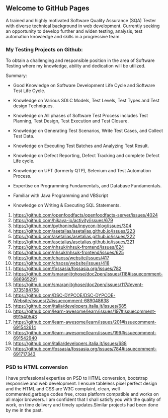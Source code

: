 ## Welcome to GitHub Pages

A trained and highly motivated Software Quality Assurance (SQA) Tester with diverse technical background in web development. Currently seeking an opportunity to develop further and widen testing, analysis, test automation knowledge and skills in a progressive team.
### My Testing Projects on Github:
To obtain a challenging and responsible position in the area of Software Testing where my knowledge, ability and dedication will be utilized.

Summary:

* Good Knowledge on Software Development Life Cycle and Software Test Life Cycle.

* Knowledge on Various SDLC Models, Test Levels, Test Types and Test design Techniques.

* Knowledge on All phases of Software Test Process includes Test Planning, Test Design, Test Execution and Test Closure.

* Knowledge on Generating Test Scenarios, Write Test Cases, and Collect Test Data.

* Knowledge on Executing Test Batches and Analyzing Test Result.

* Knowledge on Defect Reporting, Defect Tracking and complete Defect Life cycle.

* Knowledge on UFT (formerly QTP), Selenium and Test Automation Process.

* Expertise on Programming Fundamentals, and Database Fundamentals.

* Familiar with Java Programming and VBScript

* Knowledge on Writing & Executing SQL Statements.

1. https://github.com/openfoodfacts/openfoodfacts-server/issues/4024
1. https://github.com/hikaya-io/activity/issues/679
1. https://github.com/pythonindia/inpycon-blog/issues/304
1. https://github.com/asetalias/asetalias.github.io/issues/223
1. https://github.com/asetalias/asetalias.github.io/issues/222
1. https://github.com/asetalias/asetalias.github.io/issues/221
1. https://github.com/nhsuk/nhsuk-frontend/issues/624
1. https://github.com/nhsuk/nhsuk-frontend/issues/625
1. https://github.com/chaoss/website/issues/417
1. https://github.com/chaoss/website/issues/418
1. https://github.com/fossasia/fossasia.org/issues/782
1. https://github.com/smaranjitghose/doc2pen/issues/118#issuecomment-686965291
1. https://github.com/smaranjitghose/doc2pen/issues/117#event-3735184758
1. https://github.com/DSC-DYPCOE/DSC-DYPCOE-Website/issues/2#issuecomment-689048638
1. https://github.com/italia/developers.italia.it/issues/685
1. https://github.com/learn-awesome/learn/issues/197#issuecomment-691540543
1. https://github.com/learn-awesome/learn/issues/201#issuecomment-691542614
1. https://github.com/learn-awesome/learn/issues/199#issuecomment-691542940
1. https://github.com/italia/developers.italia.it/issues/688
1. https://github.com/fossasia/fossasia.org/issues/784#issuecomment-691717343





### PSD to HTML conversion

I have professional expertise on PSD to HTML conversion, bootstrap responsive and web development. I ensure tableless pixel perfect design and the HTML and CSS are W3C complaint, clean, well commented,garbage codes free, cross platform compatible and works on all major browsers. I am confident that I shall satisfy you with the quality of work, on time delivery and timely updates.Similar projects had been done by me in the past.
